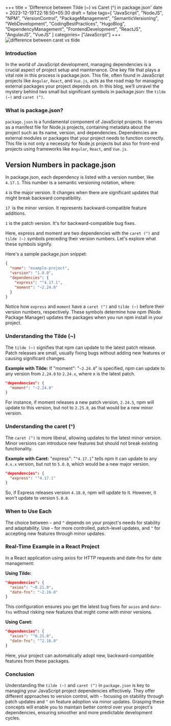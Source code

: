 +++
title = 'Difference between Tilde (~) vs Caret (^) in package.json'
date = 2023-12-19T22:18:50+05:30
draft = false
tags=[
  "JavaScript",
  "NodeJS",
  "NPM",
  "VersionControl",
  "PackageManagement",
  "SemanticVersioning",
  "WebDevelopment",
  "CodingBestPractices",
  "HugoBlog",
  "DependencyManagement",
  "FrontendDevelopment",
  "ReactJS",
  "AngularJS",
  "VueJS"
]
categories= ["JavaScript"]
+++
![difference between caret vs tlide](/images/tlide-caret.png)
### Introduction
In the world of JavaScript development, managing dependencies is a crucial aspect of project setup and maintenance. One key file that plays a vital role in this process is package.json. This file, often found in JavaScript projects like `Angular`, `React`, and `Vue.js`, acts as the road map for managing external packages your project depends on. In this blog, we’ll unravel the mystery behind two small but significant symbols in package.json: the `tilde (~)` and `caret (^)`.

### What is package.json?
`package.json` is a fundamental component of JavaScript projects. It serves as a manifest file for Node.js projects, containing metadata about the project such as its name, version, and dependencies. Dependencies are external modules or packages that your project needs to function correctly. This file is not only a necessity for Node.js projects but also for front-end projects using frameworks like `Angular`, `React`, and `Vue.js`.

## Version Numbers in package.json
In package.json, each dependency is listed with a version number, like `4.17.1`. This number is a semantic versioning notation, where:

  `4` is the major version. It changes when there are significant updates that might break backward compatibility.

 `17 `is the minor version. It represents backward-compatible feature additions.

 `1` is the patch version. It's for backward-compatible bug fixes.

Here, express and moment are two dependencies with the `caret (^)` and `tilde (~)` symbols preceding their version numbers. Let's explore what these symbols signify.

Here's a sample package.json snippet:

```json
{
  "name": "example-project",
  "version": "1.0.0",
  "dependencies": {
    "express": "^4.17.1",
    "moment": "~2.24.0"
  }
}

```
Notice how `express` and `moment` have a `caret (^)` and `tilde (~)` before their version numbers, respectively. These symbols determine how npm (Node Package Manager) updates the packages when you run npm install in your project.

### Understanding the Tilde (~)
The `tilde (~)` signifies that npm can update to the latest patch release. Patch releases are small, usually fixing bugs without adding new features or causing significant changes.

**Example with Tilde:**
If "moment": "`~2.24.0`" is specified, npm can update to any version from `2.24.0` to `2.24.x`, where x is the latest patch.

```json
"dependencies": {
  "moment": "~2.24.0"
}
```

For instance, if moment releases a new patch version, `2.24.5`, npm will update to this version, but not to `2.25.0`, as that would be a new minor version.

### Understanding the caret (^)
The `caret (^)` is more liberal, allowing updates to the latest minor version. Minor versions can introduce new features but should not break existing functionality.

**Example with Caret:**
"express": "`^4.17.1`" tells npm it can update to any `4.x.x` version, but not to `5.0.0`, which would be a new major version.

```json
"dependencies": {
  "express": "^4.17.1"
}
```
So, if Express releases version `4.18.0`, npm will update to it. However, it won't update to version `5.0.0`.

### When to Use Each
The choice between `~` and `^` depends on your project's needs for stability and adaptability. Use `~` for more controlled, patch-level updates, and `^` for accepting new features through minor updates.

### Real-Time Example in a React Project
In a React application using axios for HTTP requests and date-fns for date management:

**Using Tilde:**
```json
"dependencies": {
  "axios": "~0.21.0",
  "date-fns": "~2.16.0"
}

```
This configuration ensures you get the latest bug fixes for `axios` and `date-fns` without risking new features that might come with minor versions.

**Using Caret:**

```json
"dependencies": {
  "axios": "^0.21.0",
  "date-fns": "^2.16.0"
}

```
Here, your project can automatically adopt new, backward-compatible features from these packages.

### Conclusion
Understanding the `tilde (~)` and `caret (^)` in `package.json` is key to managing your JavaScript project dependencies effectively. They offer different approaches to version control, with `~` focusing on stability through patch updates and `^` on feature adoption via minor updates. Grasping these concepts will enable you to maintain better control over your project's dependencies, ensuring smoother and more predictable development cycles.




